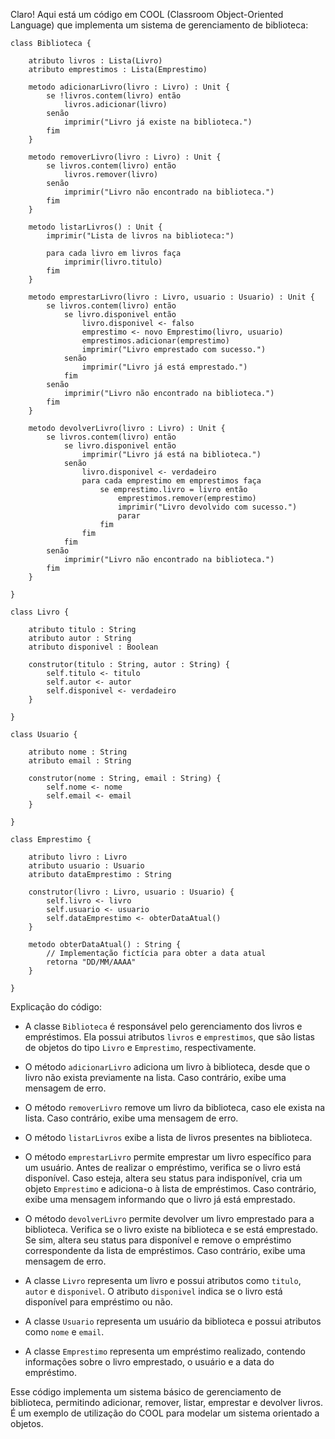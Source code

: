 Claro! Aqui está um código em COOL (Classroom Object-Oriented Language) que implementa um sistema de gerenciamento de biblioteca:

```
class Biblioteca {

    atributo livros : Lista(Livro)
    atributo emprestimos : Lista(Emprestimo)

    metodo adicionarLivro(livro : Livro) : Unit {
        se !livros.contem(livro) então
            livros.adicionar(livro)
        senão
            imprimir("Livro já existe na biblioteca.")
        fim
    }

    metodo removerLivro(livro : Livro) : Unit {
        se livros.contem(livro) então
            livros.remover(livro)
        senão
            imprimir("Livro não encontrado na biblioteca.")
        fim
    }

    metodo listarLivros() : Unit {
        imprimir("Lista de livros na biblioteca:")

        para cada livro em livros faça
            imprimir(livro.titulo)
        fim
    }

    metodo emprestarLivro(livro : Livro, usuario : Usuario) : Unit {
        se livros.contem(livro) então
            se livro.disponivel então
                livro.disponivel <- falso
                emprestimo <- novo Emprestimo(livro, usuario)
                emprestimos.adicionar(emprestimo)
                imprimir("Livro emprestado com sucesso.")
            senão
                imprimir("Livro já está emprestado.")
            fim
        senão
            imprimir("Livro não encontrado na biblioteca.")
        fim
    }

    metodo devolverLivro(livro : Livro) : Unit {
        se livros.contem(livro) então
            se livro.disponivel então
                imprimir("Livro já está na biblioteca.")
            senão
                livro.disponivel <- verdadeiro
                para cada emprestimo em emprestimos faça
                    se emprestimo.livro = livro então
                        emprestimos.remover(emprestimo)
                        imprimir("Livro devolvido com sucesso.")
                        parar
                    fim
                fim
            fim
        senão
            imprimir("Livro não encontrado na biblioteca.")
        fim
    }

}

class Livro {

    atributo titulo : String
    atributo autor : String
    atributo disponivel : Boolean

    construtor(titulo : String, autor : String) {
        self.titulo <- titulo
        self.autor <- autor
        self.disponivel <- verdadeiro
    }

}

class Usuario {

    atributo nome : String
    atributo email : String

    construtor(nome : String, email : String) {
        self.nome <- nome
        self.email <- email
    }

}

class Emprestimo {

    atributo livro : Livro
    atributo usuario : Usuario
    atributo dataEmprestimo : String

    construtor(livro : Livro, usuario : Usuario) {
        self.livro <- livro
        self.usuario <- usuario
        self.dataEmprestimo <- obterDataAtual()
    }

    metodo obterDataAtual() : String {
        // Implementação fictícia para obter a data atual
        retorna "DD/MM/AAAA"
    }

}
```

Explicação do código:

- A classe `Biblioteca` é responsável pelo gerenciamento dos livros e empréstimos. Ela possui atributos `livros` e `emprestimos`, que são listas de objetos do tipo `Livro` e `Emprestimo`, respectivamente.

- O método `adicionarLivro` adiciona um livro à biblioteca, desde que o livro não exista previamente na lista. Caso contrário, exibe uma mensagem de erro.

- O método `removerLivro` remove um livro da biblioteca, caso ele exista na lista. Caso contrário, exibe uma mensagem de erro.

- O método `listarLivros` exibe a lista de livros presentes na biblioteca.

- O método `emprestarLivro` permite emprestar um livro específico para um usuário. Antes de realizar o empréstimo, verifica se o livro está disponível. Caso esteja, altera seu status para indisponível, cria um objeto `Emprestimo` e adiciona-o à lista de empréstimos. Caso contrário, exibe uma mensagem informando que o livro já está emprestado.

- O método `devolverLivro` permite devolver um livro emprestado para a biblioteca. Verifica se o livro existe na biblioteca e se está emprestado. Se sim, altera seu status para disponível e remove o empréstimo correspondente da lista de empréstimos. Caso contrário, exibe uma mensagem de erro.

- A classe `Livro` representa um livro e possui atributos como `titulo`, `autor` e `disponivel`. O atributo `disponivel` indica se o livro está disponível para empréstimo ou não.

- A classe `Usuario` representa um usuário da biblioteca e possui atributos como `nome` e `email`.

- A classe `Emprestimo` representa um empréstimo realizado, contendo informações sobre o livro emprestado, o usuário e a data do empréstimo.

Esse código implementa um sistema básico de gerenciamento de biblioteca, permitindo adicionar, remover, listar, emprestar e devolver livros. É um exemplo de utilização do COOL para modelar um sistema orientado a objetos.